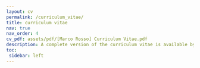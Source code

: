 ```yaml
---
layout: cv
permalink: /curriculum_vitae/
title: curriculum vitae
nav: true
nav_order: 4
cv_pdf: assets/pdf/[Marco Rosso] Curriculum Vitae.pdf
description: A complete version of the curriculum vitae is available by clicking PDF icon.
toc:
 sidebar: left
---
```

